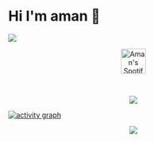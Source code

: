 # Hi I'm aman 👋


![](https://komarev.com/ghpvc/?username=blackwithwhitegreen&color=green)
<p align="center">
  <a href="https://open.spotify.com/playlist/4E7zFxLUhZFVsOXbt4fIDx">
    <img alt="Aman's Spotify" width="50px" src="https://user-images.githubusercontent.com/43545812/144035120-1ad5169b-91c7-4078-bef9-6a82c733f373.png" />
  </a>
</p>

<br>
</p>

<p align="center">
  <img alig src="https://github-profile-trophy.vercel.app/?username=blackwithwhitegreen&theme=onedark&column=-1" />
</p>

[![activity graph](https://github-readme-activity-graph.vercel.app/graph?username=blackwithwhitegreen&theme=github-dark-dimmed&custom_title=Aman's%20Activity%20Graph&hide_border=true)](https://github.com/ashutosh00710/github-readme-activity-graph)


<p align="center">
  <img src="https://capsule-render.vercel.app/api?type=waving&color=gradient&height=60&section=footer"/>
</p>




